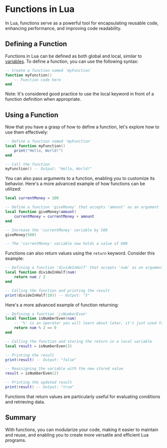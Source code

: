 # Functions in Lua
In Lua, functions serve as a powerful tool for encapsulating reusable code, enhancing performance, and improving code readability.

## Defining a Function
Functions in Lua can be defined as both global and local, similar to [variables](https://github.com/776234/LuaTutorials/blob/fdb992773b3b9279fae7df509ff5cf0a3c64cb57/Variables.md). To define a function, you can use the following syntax:

```lua
-- Create a function named `myFunction`
function myFunction()
    -- Function code here
end
```
Note: It's considered good practice to use the local keyword in front of a function definition when appropriate.

## Using a Function
Now that you have a grasp of how to define a function, let's explore how to use them effectively:
```lua
-- Define a function named 'myFunction'
local function myFunction()
    print("Hello, World!")
end

-- Call the function
myFunction() -- Output: "Hello, World!"
```

You can also pass arguments to a function, enabling you to customize its behavior. Here's a more advanced example of how functions can be utilized:
```lua
local currentMoney = 100

-- Define a function 'giveMoney' that accepts 'amount' as an argument
local function giveMoney(amount)
    currentMoney = currentMoney + amount
end

-- Increase the 'currentMoney' variable by 500
giveMoney(500)

-- The 'currentMoney' variable now holds a value of 600
```

Functions can also return values using the `return` keyword. Consider this example:
```lua
-- Defining a function 'divideInHalf' that accepts 'num' as an argument
local function divideInHalf(num)
    return num / 2
end

-- Calling the function and printing the result
print(divideInHalf(10)) -- Output: "5"
```

Here's a more advanced example of function returning:
```lua
-- Defining a function 'isNumberEven'
local function isNumberEven(num)
    -- '%' is an operator you will learn about later, it's just used for this example.
    return num % 2 == 0
end

-- Calling the function and storing the return in a local variable
local result = isNumberEven(3)

-- Printing the result
print(result) -- Output: "false"

-- Reassigning the variable with the new stored value
result = isNumberEven(2)

-- Printing the updated result
print(result) -- Output: "true"
```
Functions that return values are particularly useful for evaluating conditions and retrieving data.

## Summary
With functions, you can modularize your code, making it easier to maintain and reuse, and enabling you to create more versatile and efficient Lua programs.

